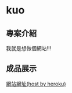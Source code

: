 # kuo

## 專案介紹

我就是想做個網站!!!

## 成品展示

[網站網址(host by heroku)](https://pythondiary-kuo.herokuapp.com/)

